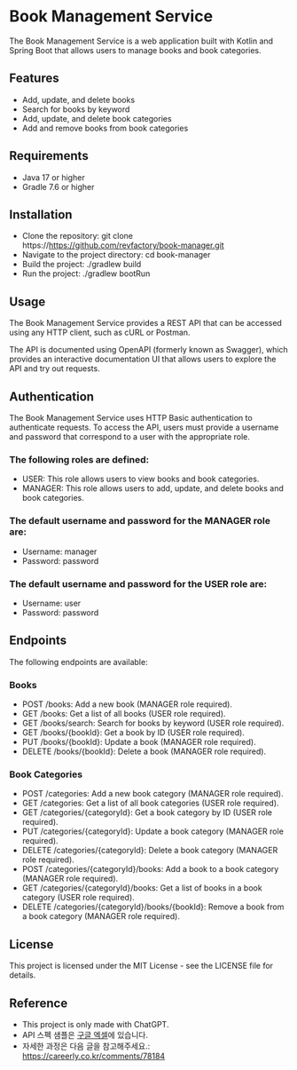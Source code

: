 # Book Management Service
The Book Management Service is a web application built with Kotlin and Spring Boot that allows users to manage books and book categories.

## Features
- Add, update, and delete books  
- Search for books by keyword
- Add, update, and delete book categories
- Add and remove books from book categories

## Requirements
- Java 17 or higher
- Gradle 7.6 or higher

## Installation
- Clone the repository: git clone https://https://github.com/revfactory/book-manager.git
- Navigate to the project directory: cd book-manager
- Build the project: ./gradlew build
- Run the project: ./gradlew bootRun

## Usage
The Book Management Service provides a REST API that can be accessed using any HTTP client, such as cURL or Postman.

The API is documented using OpenAPI (formerly known as Swagger), which provides an interactive documentation UI that allows users to explore the API and try out requests.

## Authentication
The Book Management Service uses HTTP Basic authentication to authenticate requests. To access the API, users must provide a username and password that correspond to a user with the appropriate role.

### The following roles are defined:

- USER: This role allows users to view books and book categories.
- MANAGER: This role allows users to add, update, and delete books and book categories.

### The default username and password for the MANAGER role are:

- Username: manager
- Password: password

### The default username and password for the USER role are:

- Username: user
- Password: password

## Endpoints
The following endpoints are available:

### Books
- POST /books: Add a new book (MANAGER role required).
- GET /books: Get a list of all books (USER role required).
- GET /books/search: Search for books by keyword (USER role required).
- GET /books/{bookId}: Get a book by ID (USER role required).
- PUT /books/{bookId}: Update a book (MANAGER role required).
- DELETE /books/{bookId}: Delete a book (MANAGER role required).

### Book Categories
- POST /categories: Add a new book category (MANAGER role required).
- GET /categories: Get a list of all book categories (USER role required).
- GET /categories/{categoryId}: Get a book category by ID (USER role required).
- PUT /categories/{categoryId}: Update a book category (MANAGER role required).
- DELETE /categories/{categoryId}: Delete a book category (MANAGER role required).
- POST /categories/{categoryId}/books: Add a book to a book category (MANAGER role required).
- GET /categories/{categoryId}/books: Get a list of books in a book category (USER role required).
- DELETE /categories/{categoryId}/books/{bookId}: Remove a book from a book category (MANAGER role required).


## License
This project is licensed under the MIT License - see the LICENSE file for details.



## Reference 
* This project is only made with ChatGPT.
* API 스펙 샘플은 [구글 엑셀](https://docs.google.com/spreadsheets/d/1jjumPWpmNbc_wXUaUrd_wvwqoZ7xGHpieHYTTJvtStU/edit?usp=sharing)에 있습니다.
* 자세한 과정은 다음 글을 참고해주세요.: https://careerly.co.kr/comments/78184
